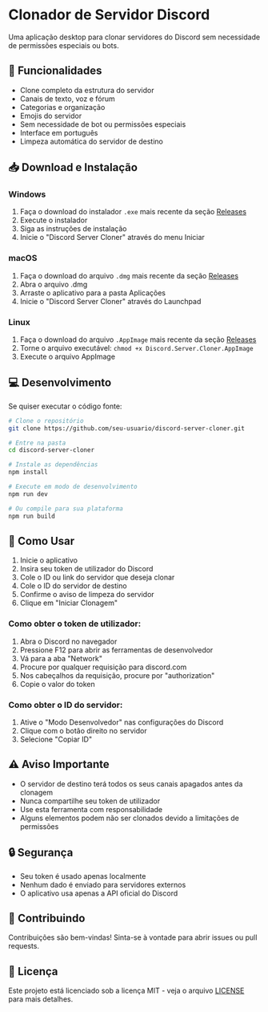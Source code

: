 # Clonador de Servidor Discord

Uma aplicação desktop para clonar servidores do Discord sem necessidade de permissões especiais ou bots.

## 🚀 Funcionalidades

- Clone completo da estrutura do servidor
- Canais de texto, voz e fórum
- Categorias e organização
- Emojis do servidor
- Sem necessidade de bot ou permissões especiais
- Interface em português
- Limpeza automática do servidor de destino

## 📥 Download e Instalação

### Windows
1. Faça o download do instalador `.exe` mais recente da seção [Releases](../../releases)
2. Execute o instalador
3. Siga as instruções de instalação
4. Inicie o "Discord Server Cloner" através do menu Iniciar

### macOS
1. Faça o download do arquivo `.dmg` mais recente da seção [Releases](../../releases)
2. Abra o arquivo .dmg
3. Arraste o aplicativo para a pasta Aplicações
4. Inicie o "Discord Server Cloner" através do Launchpad

### Linux
1. Faça o download do arquivo `.AppImage` mais recente da seção [Releases](../../releases)
2. Torne o arquivo executável: `chmod +x Discord.Server.Cloner.AppImage`
3. Execute o arquivo AppImage

## 💻 Desenvolvimento

Se quiser executar o código fonte:

```bash
# Clone o repositório
git clone https://github.com/seu-usuario/discord-server-cloner.git

# Entre na pasta
cd discord-server-cloner

# Instale as dependências
npm install

# Execute em modo de desenvolvimento
npm run dev

# Ou compile para sua plataforma
npm run build
```

## 📝 Como Usar

1. Inicie o aplicativo
2. Insira seu token de utilizador do Discord
3. Cole o ID ou link do servidor que deseja clonar
4. Cole o ID do servidor de destino
5. Confirme o aviso de limpeza do servidor
6. Clique em "Iniciar Clonagem"

### Como obter o token de utilizador:
1. Abra o Discord no navegador
2. Pressione F12 para abrir as ferramentas de desenvolvedor
3. Vá para a aba "Network"
4. Procure por qualquer requisição para discord.com
5. Nos cabeçalhos da requisição, procure por "authorization"
6. Copie o valor do token

### Como obter o ID do servidor:
1. Ative o "Modo Desenvolvedor" nas configurações do Discord
2. Clique com o botão direito no servidor
3. Selecione "Copiar ID"

## ⚠️ Aviso Importante

- O servidor de destino terá todos os seus canais apagados antes da clonagem
- Nunca compartilhe seu token de utilizador
- Use esta ferramenta com responsabilidade
- Alguns elementos podem não ser clonados devido a limitações de permissões

## 🔒 Segurança

- Seu token é usado apenas localmente
- Nenhum dado é enviado para servidores externos
- O aplicativo usa apenas a API oficial do Discord

## 🤝 Contribuindo

Contribuições são bem-vindas! Sinta-se à vontade para abrir issues ou pull requests.

## 📄 Licença

Este projeto está licenciado sob a licença MIT - veja o arquivo [LICENSE](LICENSE) para mais detalhes.
